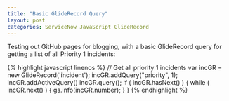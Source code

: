 ```yaml
---
title: "Basic GlideRecord Query"
layout: post
categories: ServiceNow JavaScript GlideRecord
---
```


Testing out GitHub pages for blogging, with a basic GlideRecord query for getting a list of all Priority 1 incidents:

{% highlight javascript linenos %}
// Get all priority 1 incidents
var incGR = new GlideRecord('incident');
incGR.addQuery("priority", 1);
incGR.addActiveQuery()
incGR.query();
if ( incGR.hasNext() ) {
  while ( incGR.next() ) {
    gs.info(incGR.number);
  }
}
{% endhighlight %}

